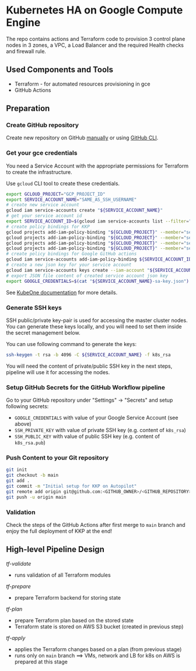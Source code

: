 # Kubernetes HA on Google Compute Engine
The repo contains actions and Terraform code to provision 3 control plane nodes in 3 zones, a VPC, a Load Balancer and the required Health checks and firewall rule.


## Used Components and Tools

 * Terraform - for automated resources provisioning in gce
 * GitHub Actions 

## Preparation
### Create GitHub repository

Create new repository on GitHub [manually](https://docs.github.com/en/get-started/quickstart/create-a-repo)
or using [GitHub CLI](https://cli.github.com/manual/gh_repo_create).


### Get your gce credentials
You need a Service Account with the appropriate permissions for Terraform to create the infrastructure.

Use `gcloud` CLI tool to create these credentials.

```bash
export GCLOUD_PROJECT="GCP_PROJECT_ID"
export SERVICE_ACCOUNT_NAME="SAME_AS_SSH_USERNAME" 
# create new service account
gcloud iam service-accounts create "${SERVICE_ACCOUNT_NAME}"
# get your service account id
export SERVICE_ACCOUNT_ID=$(gcloud iam service-accounts list --filter="name:${SERVICE_ACCOUNT_NAME}" --format='value(email)')
# create policy bindings for KKP
gcloud projects add-iam-policy-binding "${GCLOUD_PROJECT}" --member="serviceAccount:${SERVICE_ACCOUNT_ID}" --role='roles/compute.admin'
gcloud projects add-iam-policy-binding "${GCLOUD_PROJECT}" --member="serviceAccount:${SERVICE_ACCOUNT_ID}" --role='roles/iam.serviceAccountUser'
gcloud projects add-iam-policy-binding "${GCLOUD_PROJECT}" --member="serviceAccount:${SERVICE_ACCOUNT_ID}" --role='roles/viewer'
gcloud projects add-iam-policy-binding "${GCLOUD_PROJECT}" --member="serviceAccount:${SERVICE_ACCOUNT_ID}" --role='roles/storage.admin'
# create policy bindings for Google GitHub actions
gcloud iam service-accounts add-iam-policy-binding ${SERVICE_ACCOUNT_ID} --member="serviceAccount:${SERVICE_ACCOUNT_ID}" --role='roles/iam.serviceAccountTokenCreator'
# create a new json key for your service account
gcloud iam service-accounts keys create --iam-account "${SERVICE_ACCOUNT_ID}" "${SERVICE_ACCOUNT_NAME}-sa-key.json"
# export JSON file content of created service account json key
export GOOGLE_CREDENTIALS=$(cat "${SERVICE_ACCOUNT_NAME}-sa-key.json")
```

See [KubeOne documentation](https://docs.kubermatic.com/kubeone/master/architecture/requirements/machine_controller/google_cloud/gcp/) for more details.

### Generate SSH keys

SSH public/private key-pair is used for accessing the master cluster nodes. You can generate these keys locally,
and you will need to set them inside the secret management below.

You can use following command to generate the keys:

```bash
ssh-keygen -t rsa -b 4096 -C ${SERVICE_ACCOUNT_NAME} -f k8s_rsa
```

You will need the content of private/public SSH key in the next steps, pipeline will use it for accessing the nodes.
### Setup GitHub Secrets for the GitHub Workflow pipeline

Go to your GitHub repository under "Settings" -> "Secrets" and setup following secrets:
 * `GOOGLE_CREDENTIALS` with value of your Google Service Account (see above)
 * `SSH_PRIVATE_KEY` with value of private SSH key (e.g. content of `k8s_rsa`)
 * `SSH_PUBLIC_KEY` with value of public SSH key (e.g. content of `k8s_rsa.pub`)

### Push Content to your Git repository

```bash
git init
git checkout -b main
git add .
git commit -m "Initial setup for KKP on Autopilot"
git remote add origin git@github.com:<GITHUB_OWNER>/<GITHUB_REPOSITORY>
git push -u origin main
```

### Validation
Check the steps of the GitHub Actions after first merge to `main` branch and enjoy the full deployment of KKP at the end!

## High-level Pipeline Design

*tf-validate*
* runs validation of all Terraform modules

*tf-prepare*
* prepare Terraform backend for storing state

*tf-plan*
* prepare Terraform plan based on the stored state
* Terraform state is stored on AWS S3 bucket (created in previous step)

*tf-apply*
* applies the Terraform changes based on a plan (from previous stage)
* runs only on `main` branch
==> VMs, network and LB for k8s on AWS is prepared at this stage
